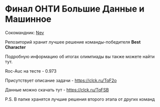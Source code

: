 # Финал ОНТИ Большие Данные и Машинное

Сокомандник: [Nev](https://github.com/neverix)

Репозиторий хранит лучшее решение команды-победителя **Best Character**

Подробную информацию об итогах олимпиады вы также можете найти тут.

Roc-Auc на тесте - 0.973

Присутствует описание задачи - https://clck.ru/TqF2o

Данные можно скачать тут - https://clck.ru/TqFSB

P.S. В папке хранятся лучшие решения второго этапа от других команд
